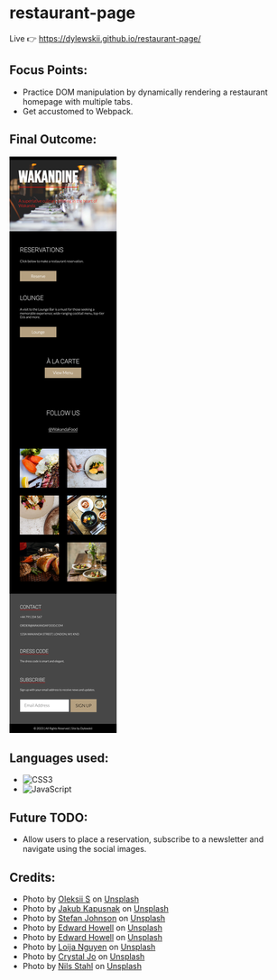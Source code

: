 # restaurant-page

Live 👉 https://dylewskii.github.io/restaurant-page/

## Focus Points:
- Practice DOM manipulation by dynamically rendering a restaurant homepage with multiple tabs.
- Get accustomed to Webpack.

## Final Outcome:
![project outcome](/src/assets/images/restaurant-page-final.png)

## Languages used:
- ![CSS3](https://img.shields.io/badge/css3-%231572B6.svg?style=for-the-badge&logo=css3&logoColor=white)   
- ![JavaScript](https://img.shields.io/badge/javascript-%23323330.svg?style=for-the-badge&logo=javascript&logoColor=%23F7DF1E)

## Future TODO:
- Allow users to place a reservation, subscribe to a newsletter and navigate using the social images.


## Credits:
- Photo by <a href="https://unsplash.com/@wonderland8?utm_content=creditCopyText&utm_medium=referral&utm_source=unsplash">Oleksii S</a> on <a href="https://unsplash.com/photos/clear-drinking-glasses-on-table-85QELRMFdBM?utm_content=creditCopyText&utm_medium=referral&utm_source=unsplash">Unsplash</a>
- Photo by <a href="https://unsplash.com/@foodiesfeed?utm_content=creditCopyText&utm_medium=referral&utm_source=unsplash">Jakub Kapusnak</a> on <a href="https://unsplash.com/photos/multiple-dishes-field-bowls-on-table-4f4YZfDMLeU?utm_content=creditCopyText&utm_medium=referral&utm_source=unsplash">Unsplash</a>
- Photo by <a href="https://unsplash.com/@stefanjonhson?utm_content=creditCopyText&utm_medium=referral&utm_source=unsplash">Stefan Johnson</a> on <a href="https://unsplash.com/photos/mixed-fruits-served-on-ceramic-plates-xIFbDeGcy44?utm_content=creditCopyText&utm_medium=referral&utm_source=unsplash">Unsplash</a>
- Photo by <a href="https://unsplash.com/@edwardhowellphotography?utm_content=creditCopyText&utm_medium=referral&utm_source=unsplash">Edward Howell</a> on <a href="https://unsplash.com/photos/cooked-food-on-white-ceramic-plate-vvUy1hWVYEA?utm_content=creditCopyText&utm_medium=referral&utm_source=unsplash">Unsplash</a>
- Photo by <a href="https://unsplash.com/@edwardhowellphotography?utm_content=creditCopyText&utm_medium=referral&utm_source=unsplash">Edward Howell</a> on <a href="https://unsplash.com/photos/person-holding-stainless-steel-fork-R8HoXig87p8?utm_content=creditCopyText&utm_medium=referral&utm_source=unsplash">Unsplash</a>
- Photo by <a href="https://unsplash.com/@loija?utm_content=creditCopyText&utm_medium=referral&utm_source=unsplash">Loija Nguyen</a> on <a href="https://unsplash.com/photos/slice-of-meat-on-plate-Lf2dvyS-d2E?utm_content=creditCopyText&utm_medium=referral&utm_source=unsplash">Unsplash</a>
- Photo by <a href="https://unsplash.com/@crystalsjo?utm_content=creditCopyText&utm_medium=referral&utm_source=unsplash">Crystal Jo</a> on <a href="https://unsplash.com/photos/cooked-food-with-sliced-carrots-and-green-vegetable-vNx8_wOiWSQ?utm_content=creditCopyText&utm_medium=referral&utm_source=unsplash">Unsplash</a>
- Photo by <a href="https://unsplash.com/@nilsjakob?utm_content=creditCopyText&utm_medium=referral&utm_source=unsplash">Nils Stahl</a> on <a href="https://unsplash.com/photos/focused-photo-of-wine-glasses-lined-on-table-BCkLxilDvJU?utm_content=creditCopyText&utm_medium=referral&utm_source=unsplash">Unsplash</a>
  
